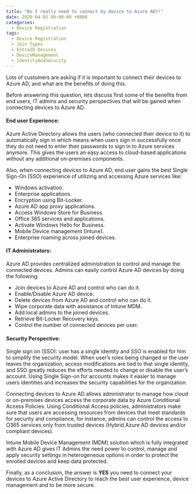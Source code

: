 ```yaml
---
title: "Do I really need to connect my device to Azure AD?!"
date: 2020-04-05 00:00:00 +0800
categories:
  - Device Registration
tags:
  - Device Registration
  - Join Types
  - EntraID Devices
  - DeviceManagement
  - IdentityAndSecurity
---
```

Lots of customers are asking if it is important to connect their devices to Azure AD, and what are the benefits of doing this.

Before answering this question, lets discuss first some of the benefits from end users, IT admins and security perspectives that will be gained when connecting devices to Azure AD.

#### End user Experience:
Azure Active Directory allows the users (who connected their device to it) to automatically sign in which means when users sign in successfully once they do not need to enter their passwords to sign in to Azure services anymore. This gives the users an easy access to cloud-based applications without any additional on-premises components.

Also, when connecting devices to Azure AD, end user gains the best Single Sign-On (SSO) experience of utilizing and accessing Azure services like:

- Windows activation.
- Enterprise applications.
- Encryption using Bit-Locker.
- Azure AD app proxy applications.
- Access Windows Store for Business.
- Office 365 services and applications.
- Activate Windows Hello for Business.
- Mobile Device management (Intune).
- Enterprise roaming across joined devices.

#### IT Administrators:
Azure AD provides centralized administration to control and manage the connected devices. Admins can easily control Azure AD devices by doing the following:

- Join devices to Azure AD and control who can do it.
- Enable/Disable Azure AD device.
- Delete devices from Azure AD and control who can do it.
- Wipe corporate data with assistance of Intune MDM.
- Add local admins to the joined devices.
- Retrieve Bit-Locker Recovery keys.
- Control the number of connected devices per user.

#### Security Perspective:
Single sign on (SSO): user has a single identity and SSO is enabled for him to simplify the security model. When user’s roles being changed or the user leaves the organization, access modifications are tied to that single identity, and SSO greatly reduces the efforts needed to change or disable the user’s account. Using Single Sign-on for accounts makes it easier to manage users identities and increases the security capabilities for the organization.

Connecting devices to Azure AD allows administrator to manage how cloud or on-premises devices access the corporate data by Azure Conditional Access Policies. Using Conditional Access policies, administrators make sure that users are accessing resources from devices that meet standards for security and compliance, for instance, admins can control the access to O365 services only from trusted devices (Hybrid Azure AD devices and/or compliant devices).

Intune Mobile Device Management (MDM) solution which is fully integrated with Azure AD gives IT Admins the need power to control, manage and apply security settings in heterogeneous options in order to protect the enrolled devices and keep data protected.

 

Finally, as a conclusion, the answer is **YES** you need to connect your devices to Azure Active Directory to reach the best user experience, device management and to be more secure.
